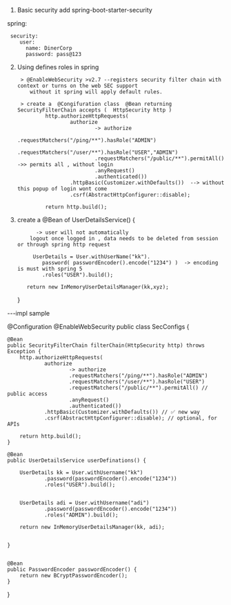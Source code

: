 1. Basic security
    add spring-boot-starter-security

spring:
     
     security: 
        user: 
          name: DinerCorp
          password: pass@123

    

2. Using  defines roles in spring


        > @EnableWebSecurity >v2.7 --registers security filter chain with context or turns on the web SEC support
           without it spring will apply default rules.
        
        > create a  @Congifuration class  @Bean returning SecurityFilterChain accepts (  HttpSecurity http )
                http.authorizeHttpRequests(
                        authorize
                                -> authorize
                                .requestMatchers("/ping/**").hasRole("ADMIN")
                                .requestMatchers("/user/**").hasRole("USER","ADMIN")
                                .requestMatchers("/public/**").permitAll()  ->> permits all , without login 
                                .anyRequest()
                                .authenticated())
                        .httpBasic(Customizer.withDefaults())  --> without this popup of login wont come 
                        .csrf(AbstractHttpConfigurer::disable); 
        
                return http.build();


4. create a @Bean of UserDetailsService() {

             -> user will not automatically
           logout once logged in , data needs to be deleted from session or through spring http request 

            UserDetails = User.withUserName("kk").
               password( passwordEncoder().encode("1234") )  -> encoding is must with spring 5
               .roles("USER").build();
        
          return new InMemoryUserDetailsManager(kk,xyz);
   }




---impl sample 




@Configuration
@EnableWebSecurity
public class SecConfigs {

    @Bean
    public SecurityFilterChain filterChain(HttpSecurity http) throws Exception {
        http.authorizeHttpRequests(
                authorize
                        -> authorize
                        .requestMatchers("/ping/**").hasRole("ADMIN")
                        .requestMatchers("/user/**").hasRole("USER")
                        .requestMatchers("/public/**").permitAll() // public access
                        .anyRequest()
                        .authenticated())
                .httpBasic(Customizer.withDefaults()) // ✅ new way
                .csrf(AbstractHttpConfigurer::disable); // optional, for APIs

        return http.build();
    }

    @Bean
    public UserDetailsService userDefinations() {

        UserDetails kk = User.withUsername("kk")
                .password(passwordEncoder().encode("1234"))
                .roles("USER").build();


        UserDetails adi = User.withUsername("adi")
                .password(passwordEncoder().encode("1234"))
                .roles("ADMIN").build();

        return new InMemoryUserDetailsManager(kk, adi);


    }


    @Bean
    public PasswordEncoder passwordEncoder() {
        return new BCryptPasswordEncoder();
    }


}

